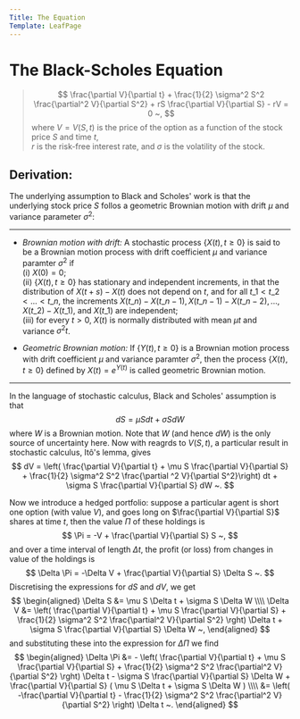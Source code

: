 ```yaml
---
Title: The Equation
Template: LeafPage
---
```


# The Black-Scholes Equation

> $$ \frac{\partial V}{\partial t} + \frac{1}{2} \sigma^2 S^2 \frac{\partial^2 V}{\partial S^2} + rS \frac{\partial V}{\partial S} - rV = 0 ~, $$
> where
> $V = V(S,t)$ is the price of the option as a function of the stock price $S$ and time $t$,  
> $r$ is the risk-free interest rate, and $\sigma$ is the volatility of the stock.

## Derivation:

The underlying assumption to Black and Scholes' work is that the underlying stock price $S$ follos a geometric Brownian motion with drift $\mu$ and variance parameter $\sigma^2$:

---

 - *Brownian motion with drift:* A stochastic process $\lbrace X(t), t \geqslant 0 \rbrace$ is said to be a Brownian motion process with drift coefficient $\mu$ and variance paramter $\sigma^2$ if  
(i) $X(0) = 0$;  
(ii) $\lbrace X(t), t \geqslant 0 \rbrace$ has stationary and independent increments, in that the distribution of $X(t+s) - X(t)$ does not depend on $t$, and for all $t\_1 < t\_2 < ... < t\_n$, the increments $X(t\_n) - X(t\_{n-1}), X(t\_{n-1}) - X(t\_{n-2}), ..., X(t\_2) - X(t\_1)$, and $X(t\_1)$ are independent;  
(iii) for every $t > 0$, $X(t)$ is normally distributed with mean $\mu t$ and variance $\sigma^2 t$.

 - *Geometric Brownian motion:* If $\lbrace Y(t), t \geqslant 0 \rbrace$ is a Brownian motion process with drift coefficient $\mu$ and variance paramter $\sigma^2$, then the process $\lbrace X(t), t \geqslant 0 \rbrace$ defined by $X(t) = e^{Y(t)}$ is called geometric Brownian motion.

---

In the language of stochastic calculus, Black and Scholes' assumption is that
$$ dS = \mu S dt + \sigma S dW $$
where $W$ is a Brownian motion. Note that $W$ (and hence $dW$) is the only source of uncertainty here. Now with reagrds to $V(S,t)$, a particular result in stochastic calculus, Itô's lemma, gives
$$ dV = \left( \frac{\partial V}{\partial t} + \mu S \frac{\partial V}{\partial S} + \frac{1}{2} \sigma^2 S^2 \frac{\partial ^2 V}{\partial S^2}\right) dt + \sigma S \frac{\partial V}{\partial S} dW ~. $$

Now we introduce a hedged portfolio: suppose a particular agent is short one option (with value $V$), and goes long on $\frac{\partial V}{\partial S}$ shares at time $t$, then the value $\Pi$ of these holdings is
$$ \Pi = -V + \frac{\partial V}{\partial S} S ~, $$
and over a time interval of length $\Delta t$, the profit (or loss) from changes in value of the holdings is
$$ \Delta \Pi = -\Delta V + \frac{\partial V}{\partial S} \Delta S ~. $$
Discretising the expressions for $dS$ and $dV$, we get
$$ \begin{aligned}
\Delta S &= \mu S \Delta t + \sigma S \Delta W \\\\
\Delta V &= \left( \frac{\partial V}{\partial t} + \mu S \frac{\partial V}{\partial S} + \frac{1}{2} \sigma^2 S^2 \frac{\partial^2 V}{\partial S^2} \rght) \Delta t + \sigma S \frac{\partial V}{\partial S} \Delta W ~,
\end{aligned} $$
and substituting these into the expression for $\Delta \Pi$ we find
$$ \begin{aligned}
\Delta \Pi &= - \left( \frac{\partial V}{\partial t} + \mu S \frac{\partial V}{\partial S} + \frac{1}{2} \sigma^2 S^2 \frac{\partial^2 V}{\partial S^2} \rght) \Delta t - \sigma S \frac{\partial V}{\partial S} \Delta W + \frac{\partial V}{\partial S} ( \mu S \Delta t + \sigma S \Delta W ) \\\\
&= \left( -\frac{\partial V}{\partial t} - \frac{1}{2} \sigma^2 S^2 \frac{\partial^2 V}{\partial S^2} \right) \Delta t ~.
\end{aligned} $$
